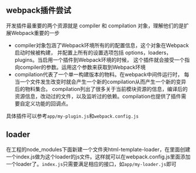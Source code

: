 webpack插件尝试
--
开发插件最重要的两个资源就是 compiler 和 compilation 对象，理解他们的是扩展Webpack重要的一步

 * compiler对象包涵了Webpack环境所有的的配置信息，这个对象在Webpack启动时候被构建，
 并配置上所有的设置选项包括 options，loaders，plugins。当启用一个插件到Webpack环境的时候，
 这个插件就会接受一个指向compiler的参数。运用这个参数来获取到Webpack环境
 * compilation代表了一个单一构建版本的物料。在webpack中间件运行时，
 每当一个文件发生改变时就会产生一个新的compilation从而产生一个新的变异后的物料集合。
 compilation列出了很多关于当前模块资源的信息，编译后的资源信息，改动过的文件，以及监听过的依赖。compilation也提供了插件需要自定义功能的回调点。
 
 具体插件可以参考`app/my-plugin.js`和`webpack.config.js`
 
 loader
 -
 
 在工程的node_modules下面新建一个文件夹html-template-loader，在里面创建一个index.js做为这个loader的js文件。这样就可以在webpack.config.js里面添加一个loader了。`index.js`只需要满足相应的接口，如`app/my-loader.js`即可
